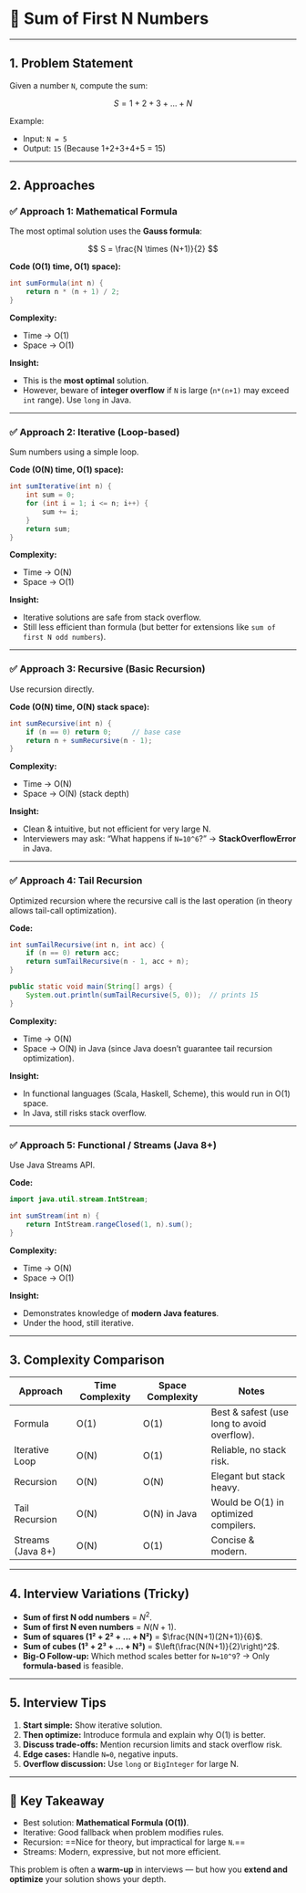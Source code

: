 
# 🔷 Sum of First N Numbers 

---

## 1. Problem Statement

Given a number `N`, compute the sum:

$$
S = 1 + 2 + 3 + \dots + N
$$

Example:

* Input: `N = 5`
* Output: `15`
  (Because 1+2+3+4+5 = 15)

---

## 2. Approaches

### ✅ Approach 1: Mathematical Formula

The most optimal solution uses the **Gauss formula**:

$$
S = \frac{N \times (N+1)}{2}
$$

**Code (O(1) time, O(1) space):**

```java
int sumFormula(int n) {
    return n * (n + 1) / 2;
}
```

**Complexity:**

* Time → O(1)
* Space → O(1)

**Insight:**

* This is the **most optimal** solution.
* However, beware of **integer overflow** if `N` is large (`n*(n+1)` may exceed `int` range). Use `long` in Java.

---

### ✅ Approach 2: Iterative (Loop-based)

Sum numbers using a simple loop.

**Code (O(N) time, O(1) space):**

```java
int sumIterative(int n) {
    int sum = 0;
    for (int i = 1; i <= n; i++) {
        sum += i;
    }
    return sum;
}
```

**Complexity:**

* Time → O(N)
* Space → O(1)

**Insight:**

* Iterative solutions are safe from stack overflow.
* Still less efficient than formula (but better for extensions like `sum of first N odd numbers`).

---

### ✅ Approach 3: Recursive (Basic Recursion)

Use recursion directly.

**Code (O(N) time, O(N) stack space):**

```java
int sumRecursive(int n) {
    if (n == 0) return 0;     // base case
    return n + sumRecursive(n - 1);
}
```

**Complexity:**

* Time → O(N)
* Space → O(N) (stack depth)

**Insight:**

* Clean & intuitive, but not efficient for very large N.
* Interviewers may ask: “What happens if `N=10^6`?” → **StackOverflowError** in Java.

---

### ✅ Approach 4: Tail Recursion

Optimized recursion where the recursive call is the last operation (in theory allows tail-call optimization).

**Code:**

```java
int sumTailRecursive(int n, int acc) {
    if (n == 0) return acc;
    return sumTailRecursive(n - 1, acc + n);
}

public static void main(String[] args) {
    System.out.println(sumTailRecursive(5, 0));  // prints 15
}
```

**Complexity:**

* Time → O(N)
* Space → O(N) in Java (since Java doesn’t guarantee tail recursion optimization).

**Insight:**

* In functional languages (Scala, Haskell, Scheme), this would run in O(1) space.
* In Java, still risks stack overflow.

---

### ✅ Approach 5: Functional / Streams (Java 8+)

Use Java Streams API.

**Code:**

```java
import java.util.stream.IntStream;

int sumStream(int n) {
    return IntStream.rangeClosed(1, n).sum();
}
```

**Complexity:**

* Time → O(N)
* Space → O(1)

**Insight:**

* Demonstrates knowledge of **modern Java features**.
* Under the hood, still iterative.

---

## 3. Complexity Comparison

| Approach          | Time Complexity | Space Complexity | Notes                                       |
| ----------------- | --------------- | ---------------- | ------------------------------------------- |
| Formula           | O(1)            | O(1)             | Best & safest (use long to avoid overflow). |
| Iterative Loop    | O(N)            | O(1)             | Reliable, no stack risk.                    |
| Recursion         | O(N)            | O(N)             | Elegant but stack heavy.                    |
| Tail Recursion    | O(N)            | O(N) in Java     | Would be O(1) in optimized compilers.       |
| Streams (Java 8+) | O(N)            | O(1)             | Concise & modern.                           |

---

## 4. Interview Variations (Tricky)

* **Sum of first N odd numbers** = $N^2$.
* **Sum of first N even numbers** = $N(N+1)$.
* **Sum of squares (1² + 2² + … + N²)** = $\frac{N(N+1)(2N+1)}{6}$.
* **Sum of cubes (1³ + 2³ + … + N³)** = $\left(\frac{N(N+1)}{2}\right)^2$.
* **Big-O Follow-up:** Which method scales better for `N=10^9`? → Only **formula-based** is feasible.

---

## 5. Interview Tips

1. **Start simple:** Show iterative solution.
2. **Then optimize:** Introduce formula and explain why O(1) is better.
3. **Discuss trade-offs:** Mention recursion limits and stack overflow risk.
4. **Edge cases:** Handle `N=0`, negative inputs.
5. **Overflow discussion:** Use `long` or `BigInteger` for large N.

---

## 🔑 Key Takeaway

* Best solution: **Mathematical Formula (O(1))**.
* Iterative: Good fallback when problem modifies rules.
* Recursion: ==Nice for theory, but impractical for large `N`.==
* Streams: Modern, expressive, but not more efficient.

This problem is often a **warm-up** in interviews — but how you **extend and optimize** your solution shows your depth.

